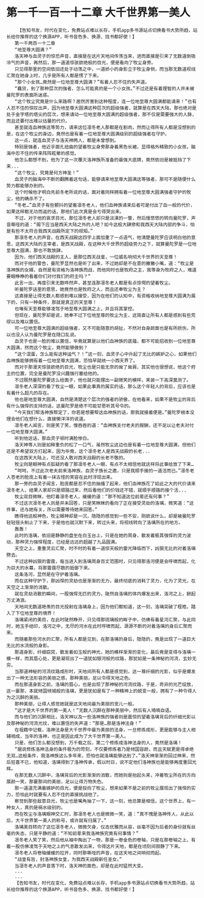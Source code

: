 # 第一千一百一十二章 大千世界第一美人
        【告知书友，时代在变化，免费站点难以长存，手机app多书源站点切换看书大势所趋，站长给你推荐的这个换源APP，听书音色多、换源、找书都好使！】
       第一千两百一十二章
       “地至尊大圆满？”
       洛天神与血灵子的惊恐声音，直接是在这片天地间传荡当来，进而直接是引来了无数道倒吸冷气的声音，再然后，那一道道惊骇欲绝般的目光，便是看向了牧尘身旁。
       只见得那里的空间依旧还处于动荡之中，一道娇小的身影立于牧尘身侧，而当那无数道视线汇聚在她身上时，几乎是所有人都是愣了下来。
       “那个小女孩…竟然是一位地至尊大圆满？”有着人忍不住的失声道。
       “蠢货，到了那种层次的强者，怎么可能真的是一个小女孩。”不过还是有着理智的人并未被曼陀罗的表面所迷惑。
       “这个牧尘究竟是什么来路啊？居然厉害到这种程度，连一位地至尊大圆满都能请来！”也有人忍不住的惊叹出声，因为地至尊大圆满这种层次的超级强者，就算是在西天大陆，那也绝对是处于金字塔的塔尖的层次，想来请动一位地至尊大圆满的超级强者，那不仅是需要强大的人脉，而且还要付出难以估量的代价。
       甚至就连血神族这等势力，请来这位凛冬老人那都是在割肉，然而让得所有人都是没想到的是，在这个牧尘的身边，竟然也是有着一位地至尊大圆满级别的超级强者在守护。
       这一点，就连血灵子与洛天神两人，都是未曾想到。
       特别是强者，他近乎面孔扭曲的望着牧尘身旁那身着黑色长裙，显得格外精致的小女孩，脑海中忍不住的传来阵阵眩晕的感觉。
       他怎么都想不到，他为了这一次覆灭洛神族所准备的最强大底牌，竟然依旧是被抵挡了下来...
       “这个牧尘，究竟是何方神圣！”
       血灵子的脑海中不断的翻腾着这句话，能够请来地至尊大圆满这等强者，那可不是随便什么势力都能够办到的。
       这个时候他才明白先前冬老所说的话，面对着同样拥有着一位地至尊大圆满强者守护的牧尘，他的确杀不了。
       “冬老…”血灵子有些颤抖的望着凛冬老人，他们血神族请来后者可是付出了血一般的代价，如果这样都无功而返的话，那他们此次真是会亏得哭出来。
       不过，对于他的哀求目光，那位凛冬老人却只是淡漠的一瞥，然后慢悠悠的转向曼陀罗，声音嘶哑的道：“阁下应当是西天大陆之外的人吧？如今这般大肆掺和我西天大陆内部的争斗，怕是有些不太符合我西天战殿所定下的规矩。”
       那凛冬老人的声音，在西天战殿这四字上面加重了一点语气，他清楚曼陀罗应该明白他的意思，这西天大陆的主宰者，是西天战殿，在这种大千世界的超级势力之下，就算曼陀罗是一位地至尊大圆满，那也不敢放肆。
       因为，他们西天战殿的主人，是那位西天战皇，一位威名响彻大千世界的天至尊！
       而对于他的警告，曼陀罗显然也是听了出来，不过她却是不在意的撇撇小嘴，道：“牧尘是洛神族的女婿，自然是有资格为洛神族而战，而他同时也是牧府之主，我等身为牧府之人，难道要眼睁睁的看着你们对付我们的府主吗？”
       此言一出，再度引来无数哗然声，甚至连那凛冬老人都是有点惊愕的望着牧尘。
       听曼陀罗话里的意思，她竟然也是牧府之人，而且还奉牧尘为主？
       这直接是让得无数人都感到难以接受，因为在他们的认知中，有资格收纳地至尊大圆满为属下的，只有一种条件，那就是真正的天至尊！
       也唯有天至尊能够凌驾于地至尊大圆满之上，并且将其掌控。
       但现在，曼陀罗却是说，她奉不过下位地至尊的牧尘为主，这简直让所有人都是感到有些荒缪以及难以置信。
       可一位地至尊大圆满的超级强者，又不可能随意的胡扯，不然对自身颜面也是有所损伤，所以也没人认为曼陀罗是在随口乱说。
       血灵子也是一脸的难以置信，毕竟就算是以他们血神族的底蕴，都不可能招收到一位地至尊大圆满，然而这个牧尘，竟然能够做到？
       “这个混蛋，怎么能有这种运气？！”这一刻，血灵子心中升起了无比的嫉妒之心，如果他们血神族能够拥有着一位地至尊大圆满，恐怕早就统一小西天界了。
       而对于那漫天惊骇欲绝的目光，牧尘也是只能无奈的耸了耸肩，其实他也很想说，他这个府主的位置，完全是曼陀罗没兴趣强行塞给他的。
       不过既然曼陀罗要这么给面子，他也就只能摆出一副微笑的模样，来装一下高深莫测了。
       凛冬老人深深的看了牧尘一眼，如果此事真的属实的话，那么这个年轻人的背后，应该也是有着什么超凡的存在。
       他也是地至尊大圆满，自然是清楚这个层次的强者的骄傲，在他看来，如果不是牧尘的背后有什么强悍的支持的话，这曼陀罗是绝不可能甘愿听其号令的。
       “今天我们帮洛神族帮定了，你若是想要帮这血神族的话，那我就接着便是。”曼陀罗根本没理会他们在想什么，直接懒洋洋的说道。
       凛冬老人闻言，则是笑了笑，慢吞吞的道：“血神族支付老夫的报酬，还不足以让老夫对付一位地至尊大圆满。”
       听到他这话，那血灵子顿时满脸惨白。
       洛天神等人则是如释重负的松了一口气，虽然牧尘这边也是有着一位地至尊大圆满，但他们还是不希望双方打起来，因为毕竟，这个凛冬老人是西天战殿的长老...
       在这西天大陆上，可还没人敢对西天战殿的长老不敬的。
       牧尘则是眼神有点狐疑的看了那凛冬老人一眼，有点不太相信他就这样将此事给放了下来…
       “呵呵，不过此次老夫前来洛神族，血灵子族长之邀，只是我顺手接的一道活而已。”凛冬老人苍老的脸庞上有着一抹古怪的笑容在此时浮现出来。
       那一旁的血灵子闻言，脸庞都是忍不住的抽搐了起来，他们血神族花了如此之大的代价请来凛冬老人，结果人家却只是顺路过来，然后看他们的价钱还不错，就顺手顺路的接个活...
       牧尘双目微眯，他盯着凛冬老人，缓缓的道：“那不知道这位前辈还有何事？”
       不过这次凛冬老人则是并未回答，只是笑眯眯的看向了正在接受灵劫的洛璃，微笑道：“这件事，还与她有关，所以需要等待她来回答。”
       瞧得他这般神色，牧尘眼神却是一沉，隐隐的感觉到一些不安，刚欲说什么，却是被曼陀罗轻轻摇头制止了下来，于是他也就沉默下来，转过头来，将视线转向了洛璃所在的地方。
       轰轰！
       此时的洛璃，依旧是静静的盘坐在白玉台上，只是在她的周身，散发着极其强悍的灵力波动，那种灵力强悍程度，已经是远远的超越了九品圆满。
       天空之上，重重灵云汇聚，时不时的有着一道惊天般的雷光降临而下，凶狠无比的对着洛璃劈去。
       不过这种凶狠的雷霆，每当进入到洛璃周身百丈范围时，只见得那洛河便是会呼啸而起，化为巨大的水幕，将那雷霆尽数的抵御下来。
       这条洛河，显然是在守护着洛璃。
       而在这种守护下，那凶悍的灵劫也是渐渐的无力，最终彻底的消耗了灵力，化为了灵光，在天空之上渐渐的消散。
       就在灵劫消散的瞬间，一股强悍无匹的灵力，陡然自洛璃的体内爆发出来，洛河之上，掀起万丈涛浪。
       天地间无数道艳羡的目光投射在洛璃身上，因为他们都知道，这一刻，洛璃突破了桎梏，踏入了下位地至尊的境界！
       洛璃紧闭的美目，在此时陡然睁开，只见得那琉璃般的眸子中，仿佛有着星河汇聚，与此同时，她玉手结印，洛河之中，无尽的河水在此时呼啸而起，源源不断的对着洛璃的身后汇聚而来。
       而随着那些河水的汇聚，所有人都是见到，在那洛璃的身后，隐隐的，竟是出现了一道巨大无比的水流般的身影。
       那道身影，纤细窈窕，散发着如玉般的神光，她的模样渐渐的变化，最后竟是变得与洛璃一模一样，而其眉心处，更是凝现出了一道犹如银河般的纹路，那犹如是一条神秘的河流，玄妙无穷。
       当那道神秘的河流纹路成形时，天地间所有人都是感觉到，这一尊纤细的光影，似乎是爆发出了一种无法形容的美丽之感，那种美丽，足以令得天地之色。
       而在那道身影之前，洛璃的眉心，也是出现了那神秘的河流纹路，于是，奇异的光芒绽放，这一霎那，本就倾国倾城般的洛璃，更是犹如是有了一种精神上的蜕变一般，拥有了一种令得人为之沉醉的美丽。
       那种美丽，让得人感觉她就是这天地间最为美丽的宠儿一般。
       “这才是大千世界的第一美人！”无数人沉醉在那种美丽中，然后有人喃喃自语。
       而与他们的沉醉相比，洛天神以及一些洛神族的强者则是震惊的望着洛璃背后的纤细光影以及那神秘的河流光纹，难以置信的失声道：“那是…那是洛神法身！”
       在祖籍中记载，洛神法身是大千世界中最为美丽的法身，一旦修炼成形，更是能够与主人相辅相成，当年的洛神，也正是因此成为了大千世界第一美人。
       只是，他们怎么都没想到，万千载之后，第二个修炼成洛神法身的人，竟然是洛璃！
       “据说修炼洛神法身的条件极为的苛刻，不仅要修炼者乃是倾国容颜，而且天赋更是得卓绝无双…这般条件，我洛神族这么多年来，恐怕也就洛璃能够达到了。”洛天神渐渐的回过神来，然后狂喜不已，他知道，洛璃得到了洛神传承，假以时日，说不定他们洛神族也是能够再度重回光辉。
       在那无数人沉醉中，洛璃背后的光影渐渐的消散，而她则是抬起头来，冲着牧尘所在的方向展颜一笑，那霎那间的美丽，足以让得万物失色。
       那一道道充满着嫉妒的目光，便是投向了牧尘，想来如果不是之前的牧尘展现出了强悍的实力，恐怕此时就要有人忍不住的直接挑战他了。
       察觉到那些敌意目光，牧尘也是嘴角抽了一下，这一刻，他总算是相信，这个世界上，有一种女人，真的是祸水级别的。
       而在牧尘与洛璃眼神交汇时，那凛冬老人也是微微一笑，道：“真不愧是洛神传人，从此以后，大千世界第一美人的称号，或许就有归属了。”
       洛璃美目转向了这位凛冬老人，微微欠身，仪态优雅而从容，丝毫不因为后者的身份就有丝毫的失态，只是平静的道：“不知前辈来我洛神族究竟有何事情？”
       凛冬老人笑了笑，然后他从袖中掏出了一物，那是一卷金色的卷轴，只是在那卷轴之上，有着一股仿佛凌驾于天地之上的气息散发出来，令得这片天地，都是在顷刻间寂静了下来。
       凛冬老人将卷轴缓缓的拉开，同时那嘶哑的声音，在这天地之间响彻而起。
       “战皇有旨，封洛神族女皇，为我西天战殿新任圣女。”
       当凛冬老人的声音落下时，洛天神的面色，却是在此时猛然大变。
       ...
       ...
       【告知书友，时代在变化，免费站点难以长存，手机app多书源站点切换看书大势所趋，站长给你推荐的这个换源APP，听书音色多、换源、找书都好使！】